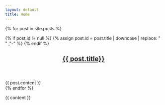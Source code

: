 ```yaml
---
layout: default
title: Home
---
```


<div id="articles">
{% for post in site.posts %}

  {% if post.id != null  %}
    {% assign post.id  =  post.title | downcase | replace: " " ,"-" %} 
  {% endif %}
  <article>
    <header>
      <h2 class="page-header">
        <a href="#{{post.id}}" data-toggle="collapse" data-parent="#articles">{{ post.title}}</a>
      </h2>  
    </header>
    <section id="{{post.id}}" class="collapse in">
      {{ post.content }}
    </section>
  </article>
{% endfor %}
</div>

{{ content }}




